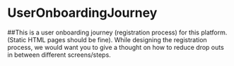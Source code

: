 # UserOnboardingJourney
##This is a user onboarding journey (registration process) for this platform. (Static HTML pages should be fine). While designing the registration process, we would want
you to give a thought on how to reduce drop outs in between different screens/steps. 
